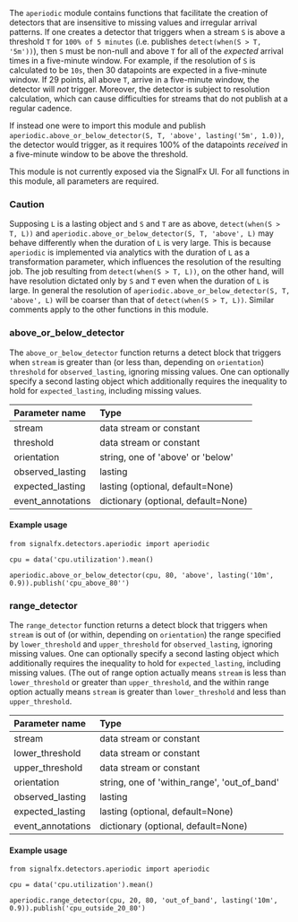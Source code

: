 The `aperiodic` module contains functions that facilitate the creation of detectors that are insensitive to missing values and irregular arrival patterns. If one creates a detector that triggers when a stream `S` is above a threshold `T` for `100% of 5 minutes` (i.e. publishes `detect(when(S > T, '5m'))`), then `S` must be non-null and above `T` for all of the *expected* arrival times in a five-minute window. For example, if the resolution of `S` is calculated to be `10s`, then 30 datapoints are expected in a five-minute window. If 29 points, all above `T`, arrive in a five-minute window, the detector will *not* trigger. Moreover, the detector is subject to resolution calculation, which can cause difficulties for streams that do not publish at a regular cadence.

If instead one were to import this module and publish `aperiodic.above_or_below_detector(S, T, 'above', lasting('5m', 1.0))`, the detector would trigger, as it requires 100% of the datapoints *received* in a five-minute window to be above the threshold.

This module is not currently exposed via the SignalFx UI. For all functions in this module, all parameters are required.                         

### Caution
Supposing `L` is a lasting object and `S` and `T` are as above, `detect(when(S > T, L))` and `aperiodic.above_or_below_detector(S, T, 'above', L)` may behave differently when the duration of `L` is very large. This is because `aperiodic` is implemented via analytics with the duration of `L` as a transformation parameter, which influences the resolution of the resulting job. The job resulting from `detect(when(S > T, L))`, on the other hand, will have resolution dictated only by `S` and `T` even when the duration of `L` is large. In general the resolution of `aperiodic.above_or_below_detector(S, T, 'above', L)` will be coarser than that of `detect(when(S > T, L))`. Similar comments apply to the other functions in this module.


### above_or_below_detector

The `above_or_below_detector` function returns a detect block that triggers when `stream` is greater than (or less than, depending on `orientation`) `threshold` for `observed_lasting`, ignoring missing values. One can optionally specify a second lasting object which additionally requires the inequality to hold for `expected_lasting`, including missing values.

|Parameter name|Type|
|:---|:---|
|stream|data stream or constant|
|threshold|data stream or constant|
|orientation|string, one of 'above' or 'below'|
|observed_lasting|lasting|
|expected_lasting|lasting (optional, default=None)|
|event_annotations|dictionary (optional, default=None)|


#### Example usage
~~~~~~~~~~~~~~~~~~~~
from signalfx.detectors.aperiodic import aperiodic

cpu = data('cpu.utilization').mean()

aperiodic.above_or_below_detector(cpu, 80, 'above', lasting('10m', 0.9)).publish('cpu_above_80'')

~~~~~~~~~~~~~~~~~~~~


### range_detector

The `range_detector` function returns a detect block that triggers when `stream` is out of (or within, depending on `orientation`) the range specified by `lower_threshold` and `upper_threshold` for `observed_lasting`, ignoring missing values. One can optionally specify a second lasting object which additionally requires the inequality to hold for `expected_lasting`, including missing values. (The out of range option actually means `stream` is less than `lower_threshold` or greater than `upper_threshold`, and the within range option actually means `stream` is greater than `lower_threshold` and less than `upper_threshold`.

|Parameter name|Type|
|:---|:---|
|stream|data stream or constant|
|lower_threshold|data stream or constant|
|upper_threshold|data stream or constant|
|orientation|string, one of 'within_range', 'out_of_band'|
|observed_lasting|lasting|
|expected_lasting|lasting (optional, default=None)|
|event_annotations|dictionary (optional, default=None)|


#### Example usage
~~~~~~~~~~~~~~~~~~~~
from signalfx.detectors.aperiodic import aperiodic

cpu = data('cpu.utilization').mean()

aperiodic.range_detector(cpu, 20, 80, 'out_of_band', lasting('10m', 0.9)).publish('cpu_outside_20_80')

~~~~~~~~~~~~~~~~~~~~



